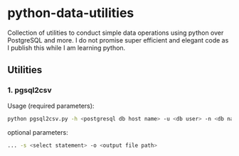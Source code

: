 # python-data-utilities
Collection of utilities to conduct simple data operations using python over PostgreSQL and more. I do not promise super efficient and elegant code as I publish this while I am learning python.

## Utilities
### 1. pgsql2csv

Usage (required parameters):
```sh
python pgsql2csv.py -h <postgresql db host name> -u <db user> -n <db name> -p <db password> -t <tablename>
```

optional parameters:
```sh
... -s <select statement> -o <output file path>
```
